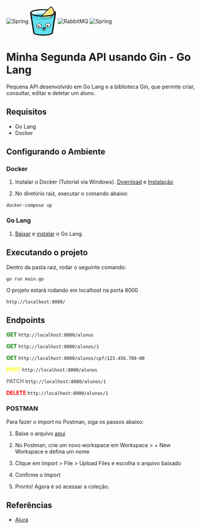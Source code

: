 
<div style="display: inline_block"><br>
  <img align="center" alt="Spring" height="80" width="90" src="https://cdn.jsdelivr.net/gh/devicons/devicon/icons/go/go-original.svg" />
  <img align="center" alt="Spring" height="80" width="70" src="https://raw.githubusercontent.com/gin-gonic/logo/master/color.png" />
  <img align="center" alt="RabbitMQ" height="80" width="90" src="https://cdn.jsdelivr.net/gh/devicons/devicon/icons/docker/docker-original-wordmark.svg" />
  <img align="center" alt="Spring" height="80" width="90" src="https://cdn.jsdelivr.net/gh/devicons/devicon/icons/postgresql/postgresql-original.svg" />
</div>

# Minha Segunda API usando Gin - Go Lang 
Pequena API desenvolvido em Go Lang e a biblioteca Gin, que permite criar, consultar, editar e deletar um aluno.

## Requisitos

- Go Lang
- Docker

## Configurando o Ambiente

### Docker
1) Instalar o Docker (Tutorial via Windows). [Download](https://www.docker.com/products/docker-desktop/) e  [Instalação](https://sh-tsang.medium.com/tutorial-docker-installation-in-wsl-2-of-windows-f4471fc3e1d4)

2) No diretório raiz, executar o comando abaixo:
```shell
docker-compose up
```

### Go Lang

1) [Baixar](https://go.dev/doc/install) e [instalar](https://medium.com/@rafaelmoraisdev/como-instalar-go-no-windows-10-7787faac3a7f) o Go Lang.

## Executando o projeto
Dentro da pasta raiz, rodar o seguinte comando:
```shell
go run main.go  
```
O projeto estará rodando em localhost na porta 8000
```http request
http://localhost:8000/
```

## Endpoints


<b><span style="color:green"> GET</span></b> `http://localhost:8000/alunos`

<b><span style="color:green"> GET</span></b> `http://localhost:8000/alunos/1`

<b><span style="color:green"> GET</span></b> `http://localhost:8000/alunos/cpf/123.456.789-00`

<b><span style="color:yellow"> POST</span></b> `http://localhost:8000/alunos`

<b><span style="color:gray"> PATCH</span></b> `http://localhost:8000/alunos/1`

<b><span style="color:red"> DELETE</span></b> `http://localhost:8000/alunos/1`

### POSTMAN

Para fazer o import no Postman, siga os passos abaixo:

1) Baixe o arquivo [aqui](./postman)

2) No Postman, crie um novo workspace em Workspace > + New Workspace e defina um nome

3) Clique em Import > File > Upload Files e escolha o arquivo baixado

4) Confirme o Import

5) Pronto! Agora é só acessar a coleção.


## Referências
- [Alura](https://cursos.alura.com.br/course/go-gin-api-rest-simplicidade)
